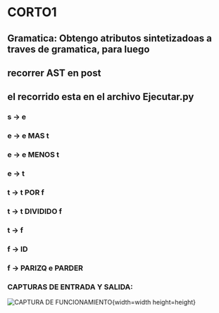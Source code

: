 # CORTO1
## Gramatica: Obtengo atributos sintetizadoas a traves de gramatica, para luego
## recorrer AST en post
## el recorrido esta en el archivo Ejecutar.py

### s ->  e
### e ->  e MAS t
### e ->  e MENOS t
### e ->  t
### t ->  t POR f
### t ->  t DIVIDIDO f
### t ->  f
### f ->  ID
### f ->  PARIZQ e PARDER

### CAPTURAS DE ENTRADA Y SALIDA:
![CAPTURA DE FUNCIONAMIENTO](ubicacion_de_la_imagen){width=width height=height}